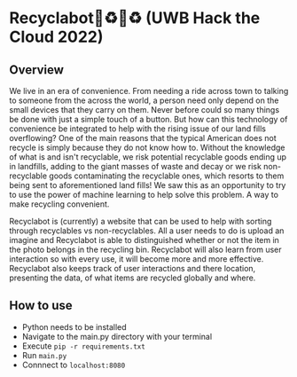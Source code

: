 # Recyclabot🤖♻️🤖♻️ (UWB Hack the Cloud 2022)
 
## Overview
We live in an era of convenience. From needing a ride across town to talking to someone from the across the world, a person need only depend on the small devices that they carry on them. Never before could so many things be done with just a simple touch of a button. But how can this technology of convenience be integrated to help with the rising issue of our land fills overflowing? One of the main reasons that the typical American does not recycle is simply because they do not know how to. Without the knowledge of what is and isn't recyclable, we risk potential recyclable goods ending up in landfills, adding to the giant masses of waste and decay or we risk non-recyclable goods contaminating the recyclable ones, which resorts to them being sent to aforementioned land fills! We saw this as an opportunity to try to use the power of machine learning to help solve this problem. A way to make recycling convenient. 

Recyclabot is (currently) a website that can be used to help with sorting through recyclables vs non-recyclables. All a user needs to do is upload an imagine and Recyclabot is able to distinguished whether or not the item in the photo belongs in the recycling bin. Recyclabot will also learn from user interaction so with every use, it will become more and more effective.  Recyclabot also keeps track of user interactions and there location, presenting the data, of what items are recycled globally and where.

## How to use
- Python needs to be installed
- Navigate to the main.py directory with your terminal
- Execute `pip -r requirements.txt`
- Run `main.py`
- Connnect to `localhost:8080`
